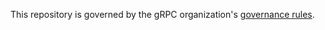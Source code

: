 This repository is governed by the gRPC organization's [governance rules](https://github.com/grpc/grpc-community/blob/master/governance.md).